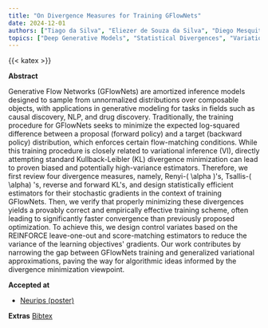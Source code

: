 ```yaml
---
title: "On Divergence Measures for Training GFlowNets"
date: 2024-12-01
authors: ["Tiago da Silva", "Eliezer de Souza da Silva", "Diego Mesquita"]
topics: ["Deep Generative Models", "Statistical Divergences", "Variational Inference", "Generative Flow Networks"]
---
```

{{< katex >}}

**Abstract** 

Generative Flow Networks (GFlowNets) are amortized inference models designed to sample from unnormalized distributions over composable objects, with applications in generative modeling for tasks in fields such as causal discovery, NLP, and drug discovery. Traditionally, the training procedure for GFlowNets seeks to minimize the expected log-squared difference between a proposal (forward policy) and a target (backward policy) distribution, which enforces certain flow-matching conditions. While this training procedure is closely related to variational inference (VI), directly attempting standard Kullback-Leibler (KL) divergence minimization can lead to proven biased and potentially high-variance estimators. Therefore, we first review four divergence measures, namely, Renyi-\( \alpha \)'s, Tsallis-\( \alpha\) 's, reverse and forward KL's, and design statistically efficient estimators for their stochastic gradients in the context of training GFlowNets. Then, we verify that properly minimizing these divergences yields a provably correct and empirically effective training scheme, often leading to significantly faster convergence than previously proposed optimization. To achieve this, we design control variates based on the REINFORCE leave-one-out and score-matching estimators to reduce the variance of the learning objectives' gradients. Our work contributes by narrowing the gap between GFlowNets training and generalized variational approximations, paving the way for algorithmic ideas informed by the divergence minimization viewpoint. 

**Accepted at**
- [Neurips (poster)](https://openreview.net/forum?id=N5H4z0Pzvn)

**Extras**
[Bibtex](bibtex/bib.bib)

